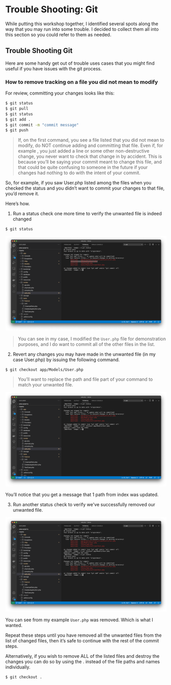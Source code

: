 # Trouble Shooting: Git

While putting this workshop together, I identified several spots along the way that you may run into some trouble. I decided to collect them all into this section so you could refer to them as needed.

## Trouble Shooting Git

Here are some handy get out of trouble uses cases that you might find useful if you have issues with the git process.

### How to remove tracking on a file you did not mean to modify

For review, committing your changes looks like this:

```Bash
$ git status
$ git pull
$ git status
$ git add .
$ git commit -m "commit message"
$ git push
```

> If, on the first command, you see a file listed that you did not mean to modify, do NOT continue adding and committing that file. Even if, for example , you just added a line or some other non-destructive change, you never want to check that change in by accident. This is because you’ll be saying your commit meant to change this file, and that could be quite confusing to someone in the future if your changes had nothing to do with the intent of your commit.

So, for example, if you saw User.php listed among the files when you checked the status and you didn’t want to commit your changes to that file, you’d remove it.

Here’s how.

1. Run a status check one more time to verify the unwanted file is indeed changed

```other
$ git status
```

![Screen Shot 2021-12-12 at 1.14.06 PM.png](Trouble%20Shooting:%20Git.assets/Screen%20Shot%202021-12-12%20at%201.14.06%20PM.png)

> You can see in my case, I modified the `User.php` file for demonstration purposes, and I do want to commit all of the other files in the list.

2. Revert any changes you may have made in the unwanted file (in my case User.php) by issuing the following command.

```other
$ git checkout app/Models/User.php
```

> You’ll want to replace the path and file part of your command to match your unwanted file.

![Screen Shot 2021-12-12 at 1.18.15 PM.png](Trouble%20Shooting:%20Git.assets/Screen%20Shot%202021-12-12%20at%201.18.15%20PM.png)

You’ll notice that you get a message that 1 path from index was updated.

3. Run another status check to verify we've successfully removed our unwanted file.

![Screen Shot 2021-12-12 at 1.19.56 PM.png](Trouble%20Shooting:%20Git.assets/Screen%20Shot%202021-12-12%20at%201.19.56%20PM.png)

You can see from my example `User.php` was removed. Which is what I wanted.

Repeat these steps until you have removed all the unwanted files from the list of changed files, then it’s safe to continue with the rest of the commit steps.

Alternatively, if you wish to remove ALL of the listed files and destroy the changes you can do so by using the . instead of the file paths and names individually.

```Bash
$ git checkout .
```

